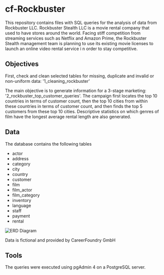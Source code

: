 # cf-Rockbuster

This repository contains files with SQL queries for the analysis of data from Rockbuster LLC. Rockbuster Stealth LLC is a movie rental company that used to have stores around the world. Facing stiff competition from streaming services such as Netflix and Amazon Prime, the Rockbuster Stealth management team is planning to use its existing movie licenses to launch an online video rental service i n order to stay competitive.

Objectives
---
First, check and clean selected tables for missing, duplicate and invalid or non-uniform data: '1_cleaning_rockbuster'

The main objective is to generate information for a 3-stage marketing: '2_rockbuster_top_customer_queries'. The campaign first locates the top 10 countries in terms of customer count, then the top 10 cities from within these countries in terms of customer count, and then finds the top 5 customers from these top 10 cities. Descriptive statistics on which genres of film have the longest average rental length are also generated.

Data
---
The database contains the following tables
- actor
- address
- category
- city
- country
- customer
- film
- film_actor
- film_category
- inventory
- language
- staff 
- payment 
- rental

![ERD Diagram](images/ERD_Rockbuster_DB_Organic.jpg)

Data is fictional and provided by CareerFoundry GmbH
 
Tools
---
The queries were executed using pgAdmin 4 on a PostgreSQL server.

